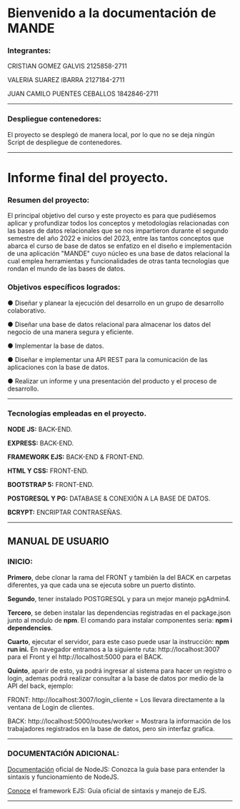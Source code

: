 # Bienvenido a la documentación de MANDE
### Integrantes:
CRISTIAN GOMEZ GALVIS 2125858-2711

VALERIA SUAREZ IBARRA 2127184-2711

JUAN CAMILO PUENTES CEBALLOS 1842846-2711
***
### Despliegue contenedores:
El proyecto se desplegó de manera local, por lo que no se deja ningún Script de despliegue de contenedores.

***
# Informe final del proyecto.
### Resumen del proyecto:
El principal objetivo del curso y este proyecto es para que pudiésemos aplicar y profundizar todos los conceptos y metodologías relacionadas con las bases de datos relacionales que se nos impartieron durante el segundo semestre del año 2022 e inicios del 2023, entre las tantos conceptos que abarca el curso de base de datos se enfatizo en el diseño e implementación de una aplicación "MANDE" cuyo núcleo es una base de
datos relacional la cual emplea herramientas y funcionalidades de otras tanta tecnologías que rondan el mundo de las bases de datos.

### Objetivos específicos logrados:
● Diseñar y planear la ejecución del desarrollo en un grupo de desarrollo colaborativo.

● Diseñar una base de datos relacional para almacenar los datos del negocio de una
manera segura y eficiente.

● Implementar la base de datos.

● Diseñar e implementar una API REST para la comunicación de las aplicaciones con
la base de datos.

● Realizar un informe y una presentación del producto y el proceso de desarrollo.

***

### Tecnologías empleadas en el proyecto.
**NODE JS:** BACK-END.

**EXPRESS:** BACK-END.

**FRAMEWORK EJS:** BACK-END & FRONT-END.

**HTML Y CSS:** FRONT-END.

**BOOTSTRAP 5:** FRONT-END.

**POSTGRESQL Y PG:** DATABASE & CONEXIÓN A LA BASE DE DATOS.

**BCRYPT:** ENCRIPTAR CONTRASEÑAS. 

***
## MANUAL DE USUARIO
### INICIO:
**Primero**, debe clonar la rama del FRONT y también la del BACK en carpetas diferentes, ya que cada una se ejecuta sobre un puerto distinto.

**Segundo**, tener instalado POSTGRESQL y para un mejor manejo pgAdmin4.

**Tercero**, se deben instalar las dependencias registradas en el package.json junto al modulo de **npm**.
El comando para instalar componentes seria: 
**npm i dependencies**.

**Cuarto**, ejecutar el servidor, para este caso puede usar la instrucción: **npm run ini.**
En navegador entramos a la siguiente ruta: http://localhost:3007 para el Front y el  http://localhost:5000 para el BACK.

**Quinto**, aparir de esto, ya podrá ingresar al sistema para hacer un registro o login, ademas podrá realizar consultar a la base de datos por medio de la API del back, ejemplo:

FRONT: http://localhost:3007/login_cliente = Los llevara directamente a la ventana de Login de clientes.

BACK: http://localhost:5000/routes/worker = Mostrara la información de los trabajadores registrados en la base de datos, pero sin interfaz grafica.

***
### DOCUMENTACIÓN ADICIONAL:
[Documentación](https://nodejs.org/en/docs/guides/) oficial de NodeJS: Conozca la guía base para entender la sintaxis y funcionamiento de NodeJS.

[Conoce](https://ejs.co/#docs) el framework EJS: Guía oficial de sintaxis y manejo de EJS.

***
